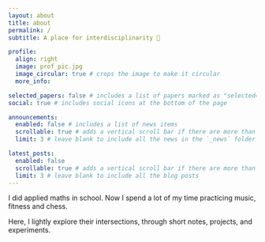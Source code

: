```yaml
---
layout: about
title: about
permalink: /
subtitle: A place for interdisciplinarity 🧩

profile:
  align: right
  image: prof_pic.jpg
  image_circular: true # crops the image to make it circular
  more_info:

selected_papers: false # includes a list of papers marked as "selected={true}"
social: true # includes social icons at the bottom of the page

announcements:
  enabled: false # includes a list of news items
  scrollable: true # adds a vertical scroll bar if there are more than 3 news items
  limit: 3 # leave blank to include all the news in the `_news` folder

latest_posts:
  enabled: false
  scrollable: true # adds a vertical scroll bar if there are more than 3 new posts items
  limit: 3 # leave blank to include all the blog posts
---
```


I did applied maths in school. Now I spend a lot of my time practicing music, fitness and chess.

Here, I lightly explore their intersections, through short notes, projects, and experiments.
